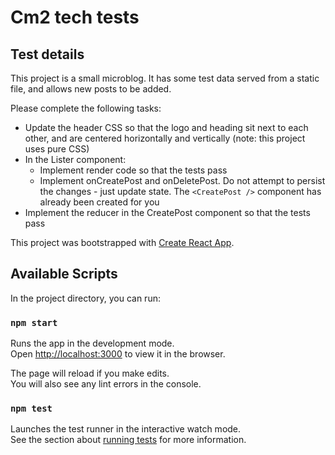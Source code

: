 # Cm2 tech tests

## Test details

This project is a small microblog. It has some test data served from a static file, and allows new posts to be added.

Please complete the following tasks:

- Update the header CSS so that the logo and heading sit next to each other, and are centered horizontally and vertically (note: this project uses pure CSS)
- In the Lister component:
    - Implement render code so that the tests pass
    - Implement onCreatePost and onDeletePost. Do not attempt to persist the changes - just update state. The `<CreatePost />` component has already been created for you
- Implement the reducer in the CreatePost component so that the tests pass

This project was bootstrapped with [Create React App](https://github.com/facebook/create-react-app).

## Available Scripts

In the project directory, you can run:

### `npm start`

Runs the app in the development mode.<br />
Open [http://localhost:3000](http://localhost:3000) to view it in the browser.

The page will reload if you make edits.<br />
You will also see any lint errors in the console.

### `npm test`

Launches the test runner in the interactive watch mode.<br />
See the section about [running tests](https://facebook.github.io/create-react-app/docs/running-tests) for more information.

